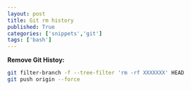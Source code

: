 ```yaml
---
layout: post
title: Git rm history
published: True
categories: ['snippets','git']
tags: ['bash']
---
```


**Remove Git Histoy:**

<!--more-->


```bash
git filter-branch -f --tree-filter 'rm -rf XXXXXXX' HEAD
git push origin --force
```
